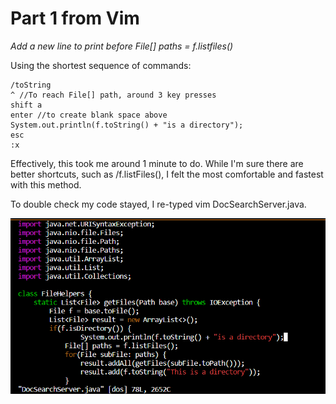 # Part 1 from Vim
*Add a new line to print before File[] paths = f.listfiles()*

Using the shortest sequence of commands:
```
/toString
^ //To reach File[] path, around 3 key presses
shift a
enter //to create blank space above
System.out.println(f.toString() + "is a directory");
esc
:x
```
Effectively, this took me around 1 minute to do. While I'm sure there are better shortcuts, such as /f.listFiles(), I felt the most comfortable and fastest with this method.

To double check my code stayed, I re-typed vim DocSearchServer.java.

![Image](DocSearchServer%20tostring.PNG)